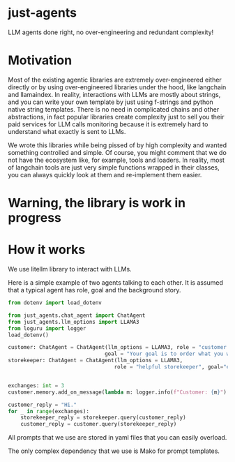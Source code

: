 # just-agents
LLM agents done right, no over-engineering and redundant complexity!

# Motivation

Most of the existing agentic libraries are extremely over-engineered either directly or by using over-engineered libraries under the hood, like langchain and llamaindex.
In reality, interactions with LLMs are mostly about strings, and you can write your own template by just using f-strings and python native string templates. 
There is no need in complicated chains and other abstractions, in fact popular libraries create complexity just to sell you their paid services for LLM calls monitoring because it is extremely hard to understand what exactly is sent to LLMs.

We wrote this libraries while being pissed of by high complexity and wanted something controlled and simple.
Of course, you might comment that we do not have the ecosystem like, for example, tools and loaders. In reality, most of langchain tools are just very simple functions wrapped in their classes, you can always quickly look at them and re-implement them easier.

# Warning, the library is work in progress



# How it works

We use litellm library to interact with LLMs. 

Here is a simple example of two agents talking to each other.
It is assumed that a typical agent has role, goal and the background story.

```python
from dotenv import load_dotenv

from just_agents.chat_agent import ChatAgent
from just_agents.llm_options import LLAMA3
from loguru import logger
load_dotenv()

customer: ChatAgent = ChatAgent(llm_options = LLAMA3, role = "customer at a shop",
                               goal = "Your goal is to order what you want, while speaking concisely and clearly", task="Find the best headphones!")
storekeeper: ChatAgent = ChatAgent(llm_options = LLAMA3,
                                  role = "helpful storekeeper", goal="earn profit by selling what customers need", task="sell to the customer")


exchanges: int = 3
customer.memory.add_on_message(lambda m: logger.info(f"Customer: {m}") if m.role == "user" else logger.info(f"Storekeeper: {m}"))

customer_reply = "Hi."
for _ in range(exchanges):
    storekeeper_reply = storekeeper.query(customer_reply)
    customer_reply = customer.query(storekeeper_reply)

```

All prompts that we use are stored in yaml files that you can easily overload.

The only complex dependency that we use is Mako for prompt templates.